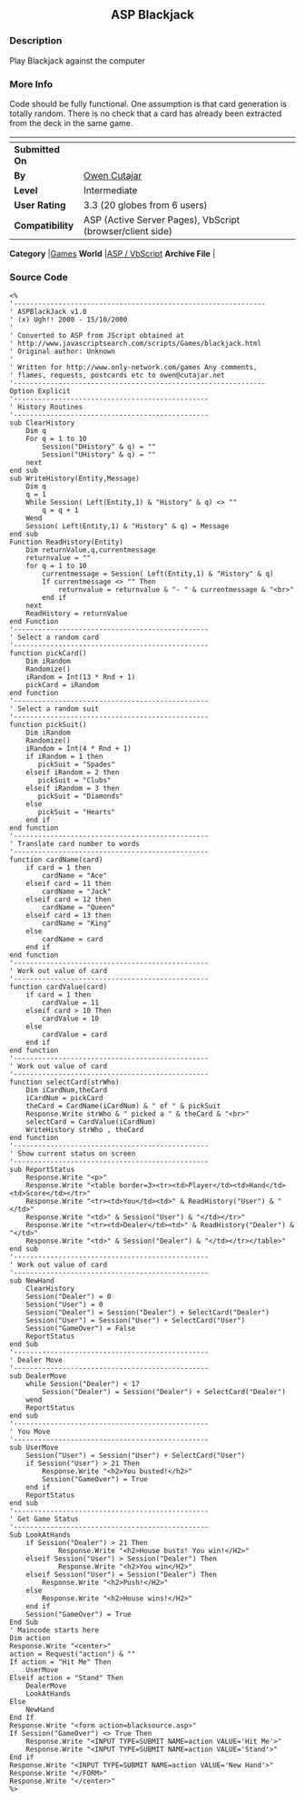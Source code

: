 ﻿<div align="center">

## ASP Blackjack


</div>

### Description

Play Blackjack against the computer
 
### More Info
 
Code should be fully functional. One assumption is that card generation is totally random. There is no check that a card has already been extracted from the deck in the same game.


<span>             |<span>
---                |---
**Submitted On**   |
**By**             |[Owen Cutajar](https://github.com/Planet-Source-Code/PSCIndex/blob/master/ByAuthor/owen-cutajar.md)
**Level**          |Intermediate
**User Rating**    |3.3 (20 globes from 6 users)
**Compatibility**  |ASP \(Active Server Pages\), VbScript \(browser/client side\)

**Category**       |[Games](https://github.com/Planet-Source-Code/PSCIndex/blob/master/ByCategory/games__4-13.md)
**World**          |[ASP / VbScript](https://github.com/Planet-Source-Code/PSCIndex/blob/master/ByWorld/asp-vbscript.md)
**Archive File**   |[](https://github.com/Planet-Source-Code/owen-cutajar-asp-blackjack__4-6425/archive/master.zip)





### Source Code

```
<%
'--------------------------------------------------------------
' ASPBlackJack v1.0
' (x) Ugh!! 2000 - 15/10/2000
'
' Converted to ASP from JScript obtained at
' http://www.javascriptsearch.com/scripts/Games/blackjack.html
' Original author: Unknown
'
' Written for http://www.only-network.com/games Any comments,
' flames, requests, postcards etc to owen@cutajar.net
'--------------------------------------------------------------
Option Explicit
'------------------------------------------------
' History Routines
'------------------------------------------------
sub ClearHistory
	Dim q
	For q = 1 to 10
		Session("DHistory" & q) = ""
		Session("UHistory" & q) = ""
	next
end sub
sub WriteHistory(Entity,Message)
	Dim q
	q = 1
	While Session( Left(Entity,1) & "History" & q) <> ""
		q = q + 1
	Wend
	Session( Left(Entity,1) & "History" & q) = Message
end sub
Function ReadHistory(Entity)
	Dim returnValue,q,currentmessage
	returnvalue = ""
	for q = 1 to 10
		currentmessage = Session( Left(Entity,1) & "History" & q)
		If currentmessage <> "" Then
			returnvalue = returnvalue & "- " & currentmessage & "<br>"
		end if
	next
	ReadHistory = returnValue
end Function
'------------------------------------------------
' Select a random card
'------------------------------------------------
function pickCard()
	Dim iRandom
	Randomize()
	iRandom = Int(13 * Rnd + 1)
	pickCard = iRandom
end function
'------------------------------------------------
' Select a random suit
'------------------------------------------------
function pickSuit()
	Dim iRandom
	Randomize()
	iRandom = Int(4 * Rnd + 1)
	if iRandom = 1 then
	   pickSuit = "Spades"
	elseif iRandom = 2 then
	   pickSuit = "Clubs"
	elseif iRandom = 3 then
	   pickSuit = "Diamonds"
	else
	   pickSuit = "Hearts"
	end if
end function
'------------------------------------------------
' Translate card number to words
'------------------------------------------------
function cardName(card)
	if card = 1 then
		cardName = "Ace"
	elseif card = 11 then
		cardName = "Jack"
	elseif card = 12 then
		cardName = "Queen"
	elseif card = 13 then
		cardName = "King"
	else
		cardName = card
	end if
end function
'------------------------------------------------
' Work out value of card
'------------------------------------------------
function cardValue(card)
  	if card = 1 then
   		cardValue = 11
	elseif card > 10 Then
		cardValue = 10
	else
		cardValue = card
	end if
end function
'------------------------------------------------
' Work out value of card
'------------------------------------------------
function selectCard(strWho)
	Dim iCardNum,theCard
	iCardNum = pickCard
	theCard = CardName(iCardNum) & " of " & pickSuit
	Response.Write strWho & " picked a " & theCard & "<br>"
	selectCard = CardValue(iCardNum)
	WriteHistory strWho , theCard
end function
'------------------------------------------------
' Show current status on screen
'------------------------------------------------
sub ReportStatus
	Response.Write "<p>"
	Response.Write "<table border=3><tr><td>Player</td><td>Hand</td><td>Score</td></tr>"
	Response.Write "<tr><td>You</td><td>" & ReadHistory("User") & "</td>"
	Response.Write "<td>" & Session("User") & "</td></tr>"
	Response.Write "<tr><td>Dealer</td><td>" & ReadHistory("Dealer") & "</td>"
	Response.Write "<td>" & Session("Dealer") & "</td></tr></table>"
end sub
'------------------------------------------------
' Work out value of card
'------------------------------------------------
sub NewHand
	ClearHistory
  	Session("Dealer") = 0
  	Session("User") = 0
  	Session("Dealer") = Session("Dealer") + SelectCard("Dealer")
  	Session("User") = Session("User") + SelectCard("User")
	Session("GameOver") = False
	ReportStatus
end Sub
'------------------------------------------------
' Dealer Move
'------------------------------------------------
sub DealerMove
  	while Session("Dealer") < 17
   		Session("Dealer") = Session("Dealer") + SelectCard("Dealer")
  	wend
	ReportStatus
end sub
'------------------------------------------------
' You Move
'------------------------------------------------
sub UserMove
  	Session("User") = Session("User") + SelectCard("User")
  	if Session("User") > 21 Then
     	Response.Write "<h2>You busted!</h2>"
		Session("GameOver") = True
  	end if
	ReportStatus
end sub
'------------------------------------------------
' Get Game Status
'------------------------------------------------
Sub LookAtHands
  	if Session("Dealer") > 21 Then
    		Response.Write "<h2>House busts! You win!</H2>"
  	elseif Session("User") > Session("Dealer") Then
    		Response.Write "<h2>You win</H2>"
  	elseif Session("User") = Session("Dealer") Then
		Response.Write "<h2>Push!</H2>"
  	else
   		Response.Write "<h2>House wins!</H2>"
	end if
	Session("GameOver") = True
End Sub
' Maincode starts here
Dim action
Response.Write "<center>"
action = Request("action") & ""
If action = "Hit Me" Then
	UserMove
Elseif action = "Stand" Then
	DealerMove
	LookAtHands
Else
	NewHand
End If
Response.Write "<form action=blacksource.asp>"
If Session("GameOver") <> True Then
	Response.Write "<INPUT TYPE=SUBMIT NAME=action VALUE='Hit Me'>"
	Response.Write "<INPUT TYPE=SUBMIT NAME=action VALUE='Stand'>"
End if
Response.Write "<INPUT TYPE=SUBMIT NAME=action VALUE='New Hand'>"
Response.Write "</FORM>"
Response.Write "</center>"
%>
```

